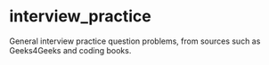 # interview_practice
General interview practice question problems, from sources such as Geeks4Geeks and coding books.
